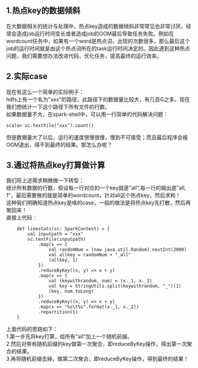 ## 1.热点key的数据倾斜
在大数据相关的统计与处理中，热点key造成的数据倾斜非常常见也非常讨厌，经常会造成job运行时间变长或者造成job的OOM最后导致任务失败。例如在wordcount任务中，如果有一个word是热点词，出现的次数很多，那么最后这个job的运行时间就是由这个热点词所在的task运行时间决定的。因此遇到这种热点问题，我们需要想办法改进代码，优化任务，提高最终的运行效率。  


## 2.实际case
现在有这么一个简单的实际例子：  
hdfs上有一个名为"xxx"的路径，此路径下的数据量比较大，有几百G之多。现在我们想统计一下这个路径下所有文件的行数。  
如果数据量不大，在spark-shell中，可以用一行简单的代码解决问题：  

```
scala> sc.textFile("xxx").count()
```  

但是数据量大了以后，运行的速度很慢很慢，慢到不可接受；而且最后程序会报OOM退出，得不到最终的结果。那怎么办呢？  

## 3.通过将热点key打算做计算
我们将上述需求稍微做一下转型：  
统计所有数据的行数，假设每一行对应的一个key就是"all",每一行的输出是"all, 1"，最后需要做的就是简单的wordcount，针对all这个热点key，然后求和！  
这种我们明确知道热点key是啥的case，一般的做法是将热点key先打散，然后再聚回来！  
直接上代码：  

```
    def linestats(sc: SparkContext) = {
        val inputpath = "xxx"
        sc.textFile(inputpath)
            .map(x => {
                val randomNum = (new java.util.Random).nextInt(2000)
                val allkey = randomNum + "_all"
                (allkey, 1)
            })
            .reduceByKey((x, y) => x + y)
            .map(x => {
                val (keywithrandom, num) = (x._1, x._2)
                val key = StringUtils.split(keywithrandom, "_")(1)
                (key, num.toLong)
            })
            .reduceByKey((x, y) => x + y)
            .map(x => "%s\t%s".format(x._1, x._2))
            .repartition(1)
    }
```  

上面代码的思路如下：  
1.第一步先将key打算，给所有"all"加上一个随机前缀。  
2.然后对带有随机前缀的key做第一次聚合，即reduceByKey操作，得出第一次聚合的结果。  
3.再将随机前缀去掉，做第二次聚合，即reduceByKey操作，得到最终的结果！  